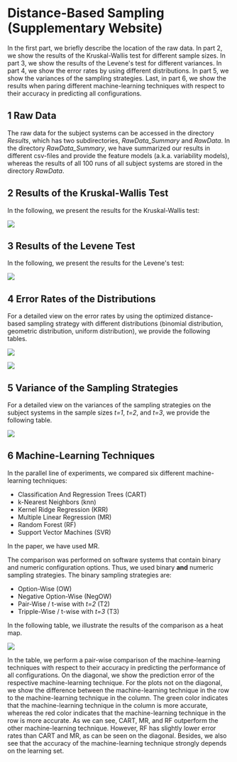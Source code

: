# Distance-Based Sampling (Supplementary Website)

In the first part, we briefly describe the location of the raw data.
In part 2, we show the results of the Kruskal-Wallis test for different sample sizes.
In part 3, we show the results of the Levene's test for different variances.
In part 4, we show the error rates by using different distributions.
In part 5, we show the variances of the sampling strategies. 
Last, in part 6, we show the results when paring different machine-learning techniques with respect to their accuracy in predicting all configurations. 

## 1 Raw Data

The raw data for the subject systems can be accessed in the directory *Results*, which has two subdirectories, *RawData_Summary* and *RawData*.
In the directory *RawData_Summary*, we have summarized our results in different csv-files and provide the feature models (a.k.a. variability models), whereas the results of all 100 runs of all subject systems are stored in the directory *RawData*.

## 2 Results of the Kruskal-Wallis Test

In the following, we present the results for the Kruskal-Wallis test:

[![](https://image.ibb.co/kWTtto/kruskal.png)](https://image.ibb.co/cO07yo/only_Tables.png)

## 3 Results of the Levene Test

In the following, we present the results for the Levene's test:

[![](https://image.ibb.co/jiJVr8/levene.png)](https://image.ibb.co/fAoryo/levene.png)

## 4 Error Rates of the Distributions

For a detailed view on the error rates by using the optimized distance-based sampling strategy with different distributions (binomial distribution, geometric distribution, uniform distribution), we provide the following tables.

[![](https://preview.ibb.co/iXj8Jd/Results_binomial_geometric.png)](https://image.ibb.co/fwgAWy/Results_binomial_geometric.png)

[![](https://preview.ibb.co/gLnTJd/Statistic_binomial_geometric.png)](https://image.ibb.co/iOFtjJ/Statistic_binomial_geometric.png)

## 5 Variance of the Sampling Strategies

For a detailed view on the variances of the sampling strategies on the subject systems in the sample sizes *t=1*, *t=2*, and *t=3*, we provide the following table.

[![](https://preview.ibb.co/jibfpT/Variances.png)](https://image.ibb.co/d35Jb8/Variances.png)


## 6 Machine-Learning Techniques

In the parallel line of experiments, we compared six different machine-learning techniques:
* Classification And Regression Trees (CART)
* k-Nearest Neighbors (knn)
* Kernel Ridge Regression (KRR)
* Multiple Linear Regression (MR)
* Random Forest (RF)
* Support Vector Machines (SVR)

In the paper, we have used MR.

The comparison was performed on software systems that contain binary and numeric configuration options.
Thus, we used binary **and** numeric sampling strategies.
The binary sampling strategies are:
* Option-Wise (OW)
* Negative Option-Wise (NegOW)
* Pair-Wise / t-wise with *t=2* (T2)
* Tripple-Wise / t-wise with *t=3* (T3)

In the following table, we illustrate the results of the comparison as a heat map.

[![](http://preview.ibb.co/kEBaRn/Machine_Learning_Techniques2.jpg)](http://image.ibb.co/cGntCS/Machine_Learning_Techniques2.jpg)

In the table, we perform a pair-wise comparison of the machine-learning techniques with respect to their accuracy in predicting the performance of all configurations. On the diagonal, we show the prediction error of the respective machine-learning technique. 
For the plots not on the diagonal, we show the difference between the machine-learning technique in the row to the machine-learning technique in the column. 
The green color indicates that the machine-learning technique in the column is more accurate, whereas the red color indicates that the machine-learning technique in the row is more accurate. 
As we can see, CART, MR, and RF outperform the other machine-learning technique. 
However, RF has slightly lower error rates than CART and MR, as can be seen on the diagonal. 
Besides, we also see that the accuracy of the machine-learning technique strongly depends on the learning set. 
